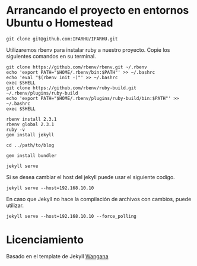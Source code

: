 # Arrancando el proyecto en entornos Ubuntu o Homestead

```shell
git clone git@github.com:IFARHU/IFARHU.git
```

Utilizaremos rbenv para instalar ruby a nuestro proyecto. Copie los siguientes comandos en su terminal.

```shell
git clone https://github.com/rbenv/rbenv.git ~/.rbenv
echo 'export PATH="$HOME/.rbenv/bin:$PATH"' >> ~/.bashrc
echo 'eval "$(rbenv init -)"' >> ~/.bashrc
exec $SHELL
git clone https://github.com/rbenv/ruby-build.git ~/.rbenv/plugins/ruby-build
echo 'export PATH="$HOME/.rbenv/plugins/ruby-build/bin:$PATH"' >> ~/.bashrc
exec $SHELL

rbenv install 2.3.1
rbenv global 2.3.1
ruby -v
gem install jekyll

cd ../path/to/blog

gem install bundler

jekyll serve
```

Si se desea cambiar el host del jekyll puede usar el siguiente codigo.

```shell
jekyll serve --host=192.168.10.10
```

En caso que Jekyll no hace la compilación de archivos con cambios, puede utilizar.

```shell
jekyll serve --host=192.168.10.10 --force_polling
```

# Licenciamiento

Basado en el template de Jekyll [Wangana](https://github.com/iamnii/wangana)
